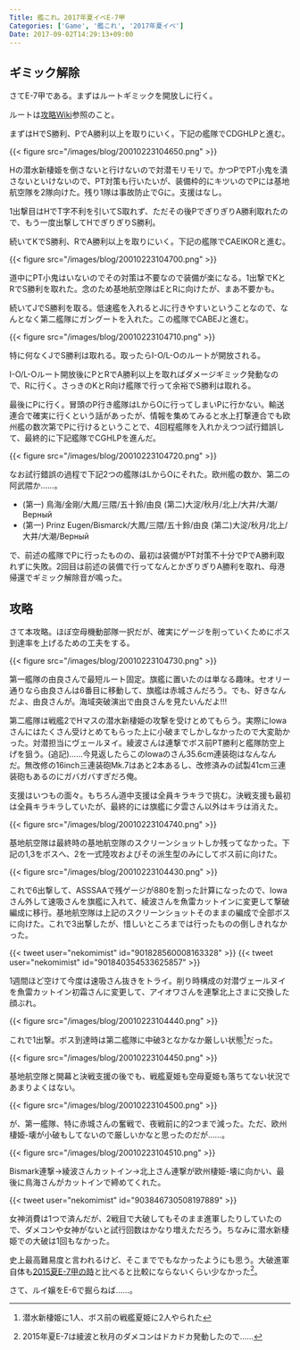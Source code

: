 ```yaml
---
Title: 艦これ。2017年夏イベE-7甲
Categories: ['Game', '艦これ', '2017年夏イベ']
Date: 2017-09-02T14:29:13+09:00
---
```


## ギミック解除

さてE-7甲である。まずはルートギミックを開放しに行く。

ルートは[攻略Wiki](http://wikiwiki.jp/kancolle/?%C0%BE%CA%FD%BA%C6%C2%C7%C4%CC%A1%AA%B2%A4%BD%A3%B5%DF%B1%E7%BA%EE%C0%EF%2F%B3%C8%C4%A5%BA%EE%C0%EF#area7)参照のこと。

<!-- more -->

まずはHでS勝利、PでA勝利以上を取りにいく。下記の艦隊でCDGHLPと進む。

{{< figure src="/images/blog/20010223104650.png" >}}

Hの潜水新棲姫を倒さないと行けないので対潜モリモリで。かつPでPT小鬼を潰さないといけないので、PT対策も行いたいが、装備枠的にキツいのでPには基地航空隊を2隊向けた。残り1隊は事故防止でGに。支援はなし。

1出撃目はHでT字不利を引いてS取れず、ただその後PでぎりぎりA勝利取れたので、もう一度出撃してHでぎりぎりS勝利。

続いてKでS勝利、RでA勝利以上を取りにいく。下記の艦隊でCAEIKORと進む。

{{< figure src="/images/blog/20010223104700.png" >}}

道中にPT小鬼はいないのでその対策は不要なので装備が楽になる。1出撃でKとRでS勝利を取れた。念のため基地航空隊はEとRに向けたが、まあ不要かも。

続いてJでS勝利を取る。低速艦を入れるとJに行きやすいということなので、なんとなく第二艦隊にガングートを入れた。この艦隊でCABEJと進む。

{{< figure src="/images/blog/20010223104710.png" >}}

特に何なくJでS勝利は取れる。取ったらI-O/L-Oのルートが開放される。

I-O/L-Oルート開放後にPとRでA勝利以上を取ればダメージギミック発動なので、Rに行く。さっきのKとR向け艦隊で行って余裕でS勝利は取れる。

最後にPに行く。冒頭のP行き艦隊はLからOに行ってしまいPに行かない。輸送連合で確実に行くという話があったが、情報を集めてみると水上打撃連合でも欧州艦の数次第でPに行けるということで、4回程艦隊を入れかえつつ試行錯誤して、最終的に下記艦隊でCGHLPを進んだ。

{{< figure src="/images/blog/20010223104720.png" >}}

なお試行錯誤の過程で下記2つの艦隊はLからOにそれた。欧州艦の数か、第二の阿武隈か……。

- (第一) 鳥海/金剛/大鳳/三隈/五十鈴/由良 (第二)大淀/秋月/北上/大井/大潮/Верный
- (第一) Prinz Eugen/Bismarck/大鳳/三隈/五十鈴/由良 (第二)大淀/秋月/北上/大井/大潮/Верный

で、前述の艦隊でPに行ったものの、最初は装備がPT対策不十分でPでA勝利取れずに失敗。2回目は前述の装備で行ってなんとかぎりぎりA勝利を取れ、母港帰還でギミック解除音が鳴った。

## 攻略

さて本攻略。ほぼ空母機動部隊一択だが、確実にゲージを削っていくためにボス到達率を上げるための工夫をする。

{{< figure src="/images/blog/20010223104730.png" >}}

第一艦隊の由良さんで最短ルート固定。旗艦に置いたのは単なる趣味。セオリー通りなら由良さんは6番目に移動して、旗艦は赤城さんだろう。でも、好きなんだよ、由良さんが。海域突破演出で由良さんを見たいんだよ!!!

第二艦隊は戦艦2でHマスの潜水新棲姫の攻撃を受けとめてもらう。実際にIowaさんにはたくさん受けとめてもらった上に小破までしかしなかったので大変助かった。対潜担当にヴェールヌイ。綾波さんは連撃でボス前PT勝利と艦隊防空上げを狙う。(追記)……今見返したらこのIowaのさん35.6cm連装砲はなんなんだ。無改修の16inch三連装砲Mk.7はあと2本あるし、改修済みの試製41cm三連装砲もあるのにガバガバすぎだろ俺。

支援はいつもの面々。もちろん道中支援は全員キラキラで挑む。決戦支援も最初は全員キラキラしていたが、最終的には旗艦に夕雲さん以外はキラは消えた。

{{< figure src="/images/blog/20010223104740.png" >}}

基地航空隊は最終時の基地航空隊のスクリーンショットしか残ってなかった。下記の1,3をボスへ、2を一式陸攻およびその派生型のみにしてボス前に向けた。

{{< figure src="/images/blog/20010223104430.png" >}}

これで6出撃して、ASSSAAで残ゲージが880を割った計算になったので、Iowaさん外して速吸さんを旗艦に入れて、綾波さんを魚雷カットインに変更して撃破編成に移行。基地航空隊は上記のスクリーンショットそのままの編成で全部ボスに向けた。これで3出撃したが、惜しいところまでは行ったものの倒しきれなかった。

{{< tweet user="nekomimist" id="901828560008163328" >}}
{{< tweet user="nekomimist" id="901840354533625857" >}}

1週間ほど空けて今度は速吸さん抜きをトライ。削り時構成の対潜ヴェールヌイを魚雷カットイン初霜さんに変更して、アイオワさんを連撃北上さまに交換した顔ぶれ。

{{< figure src="/images/blog/20010223104440.png" >}}

これで1出撃。ボス到達時は第二艦隊に中破3となかなか厳しい状態[^1]だった。
[^1]: 潜水新棲姫に1人、ボス前の戦艦夏姫に2人やられた

{{< figure src="/images/blog/20010223104450.png" >}}

基地航空隊と開幕と決戦支援の後でも、戦艦夏姫も空母夏姫も落ちてない状況であまりよくはない。

{{< figure src="/images/blog/20010223104500.png" >}}

が、第一艦隊、特に赤城さんの奮戦で、夜戦前に的2つまで減った。ただ、欧州棲姫-壊が小破もしてないので厳しいかなと思ったのだが……。

{{< figure src="/images/blog/20010223104510.png" >}}

Bismark連撃→綾波さんカットイン→北上さん連撃が欧州棲姫-壊に向かい、最後に鳥海さんがカットインで締めてくれた。

{{< tweet user="nekomimist" id="903846730508197889" >}}

女神消費は1つで済んだが、2戦目で大破してもそのまま進軍したりしていたので、ダメコンや女神がないと試行回数はかなり増えただろう。ちなみに潜水新棲姫での大破は1回もなかった。

史上最高難易度と言われるけど、そこまででもなかったようにも思う。大破進軍自体も[2015夏E-7甲の時](http://www.nekomimist.org/d/201508.html#d22_t1)と比べると比較にならないくらい少なかった[^2]。

[^2]:2015年夏E-7は綾波と秋月のダメコンはドカドカ発動したので……

さて、ルイ嬢をE-6で掘らねば……。
